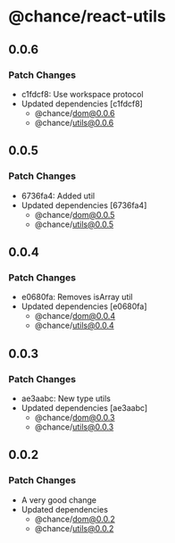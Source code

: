 # @chance/react-utils

## 0.0.6

### Patch Changes

- c1fdcf8: Use workspace protocol
- Updated dependencies [c1fdcf8]
  - @chance/dom@0.0.6
  - @chance/utils@0.0.6

## 0.0.5

### Patch Changes

- 6736fa4: Added util
- Updated dependencies [6736fa4]
  - @chance/dom@0.0.5
  - @chance/utils@0.0.5

## 0.0.4

### Patch Changes

- e0680fa: Removes isArray util
- Updated dependencies [e0680fa]
  - @chance/dom@0.0.4
  - @chance/utils@0.0.4

## 0.0.3

### Patch Changes

- ae3aabc: New type utils
- Updated dependencies [ae3aabc]
  - @chance/dom@0.0.3
  - @chance/utils@0.0.3

## 0.0.2

### Patch Changes

- A very good change
- Updated dependencies
  - @chance/dom@0.0.2
  - @chance/utils@0.0.2
